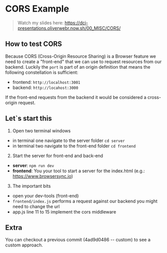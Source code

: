 # CORS Example

> Watch my slides here: https://dci-presentations.oliverwebr.now.sh/00_MISC/CORS/

## How to test CORS

Because CORS (Cross-Origin Resource Sharing) is a Browser feature we need to create a "front-end" that we can use to request resources from our backend. Luckily the `port` is part of an origin definition that means the following constellation is sufficient:

- frontend: `http://localhost:3001`
- backend: `http://locahost:3000`

If the front-end requests from the backend it would be considered a cross-origin request.

## Let`s start this

1. Open two terminal windows

- in terminal one navigate to the server folder `cd server`
- in terminal two navigate to the front-end folder `cd frontend`

2. Start the server for front-end and back-end

- **server**: `npm run dev`
- **frontend**: You your tool to start a server for the index.html (e.g.: https://www.browsersync.io)

3. The important bits

- open your dev-tools (front-end)
- `frontend/index.js` performs a request against our backend you might need to change the url
- app.js line 11 to 15 implement the cors middleware

## Extra

You can checkout a previous commit (4ad9d0486 -- custom) to see a custom approach.
